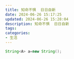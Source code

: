 ```yaml
---
title: 知命不惧  日日自新
date: 2024-06-26 15:17:25
updated: 2024-06-26 15:28:04
description: 知命不惧  日日自新
tags:
categories:
- 生活
--- 
```


```java
String<A> a=new String();
``` 